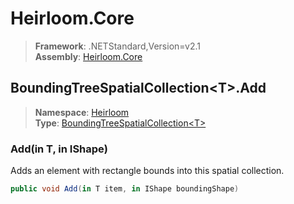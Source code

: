 # Heirloom.Core

> **Framework**: .NETStandard,Version=v2.1  
> **Assembly**: [Heirloom.Core][0]  

## BoundingTreeSpatialCollection\<T>.Add

> **Namespace**: [Heirloom][0]  
> **Type**: [BoundingTreeSpatialCollection\<T>][1]  

### Add(in T, in IShape)

Adds an element with rectangle bounds into this spatial collection.

```cs
public void Add(in T item, in IShape boundingShape)
```

[0]: ../Heirloom.Core.md
[1]: Heirloom.BoundingTreeSpatialCollection[T].md
